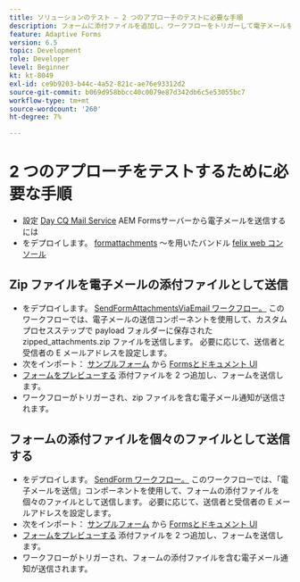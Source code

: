```yaml
---
title: ソリューションのテスト — 2 つのアプローチのテストに必要な手順
description: フォームに添付ファイルを追加し、ワークフローをトリガーして電子メールを送信し、ソリューションをテストします。
feature: Adaptive Forms
version: 6.5
topic: Development
role: Developer
level: Beginner
kt: kt-8049
exl-id: ce9b9203-b44c-4a52-821c-ae76e93312d2
source-git-commit: b069d958bbcc40c0079e87d342db6c5e53055bc7
workflow-type: tm+mt
source-wordcount: '260'
ht-degree: 7%

---
```


# 2 つのアプローチをテストするために必要な手順

* 設定 [Day CQ Mail Service](https://experienceleague.adobe.com/docs/experience-manager-65/administering/operations/notification.html?lang=en#configuring-the-mail-service) AEM Formsサーバーから電子メールを送信するには
* をデプロイします。 [formattachments](assets/formattachments.formattachments.core-1.0-SNAPSHOT.jar) ～を用いたバンドル [felix web コンソール](http://localhost:4502/system/console/bundles)

## Zip ファイルを電子メールの添付ファイルとして送信



* をデプロイします。 [SendFormAttachmentsViaEmail ワークフロー。](assets/zipped-form-attachments-model.zip) このワークフローでは、電子メールの送信コンポーネントを使用して、カスタムプロセスステップで payload フォルダーに保存された zipped_attachments.zip ファイルを送信します。 必要に応じて、送信者と受信者の E メールアドレスを設定します。
* 次をインポート： [サンプルフォーム](assets/zip-form-attachments-form.zip) から [Formsとドキュメント UI](http://localhost:4502/aem/forms.html/content/dam/formsanddocuments)
* [フォームをプレビューする](http://localhost:4502/content/dam/formsanddocuments/zippformattachments/jcr:content?wcmmode=disabled) 添付ファイルを 2 つ追加し、フォームを送信します。
* ワークフローがトリガーされ、zip ファイルを含む電子メール通知が送信されます。

## フォームの添付ファイルを個々のファイルとして送信する

* をデプロイします。 [SendForm ワークフロー。](assets/send-form-attachments-model.zip) このワークフローでは、「電子メールを送信」コンポーネントを使用して、フォームの添付ファイルを個々のファイルとして送信します。 必要に応じて、送信者と受信者の E メールアドレスを設定します。
* 次をインポート： [サンプルフォーム](assets/send-list-attachments-form.zip) から [Formsとドキュメント UI](http://localhost:4502/aem/forms.html/content/dam/formsanddocuments)
* [フォームをプレビューする](http://localhost:4502/content/dam/formsanddocuments/sendlistofattachments/jcr:content?wcmmode=disabled) 添付ファイルを 2 つ追加し、フォームを送信します。
* ワークフローがトリガーされ、フォームの添付ファイルを含む電子メール通知が送信されます。
